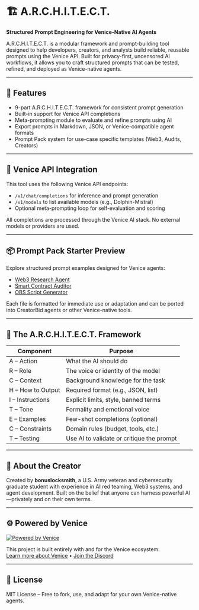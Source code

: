 
# 🏗️ A.R.C.H.I.T.E.C.T.

**Structured Prompt Engineering for Venice-Native AI Agents**

A.R.C.H.I.T.E.C.T. is a modular framework and prompt-building tool designed to help developers, creators, and analysts build reliable, reusable prompts using the Venice API. Built for privacy-first, uncensored AI workflows, it allows you to craft structured prompts that can be tested, refined, and deployed as Venice-native agents.

---

## 🚀 Features

- 9-part A.R.C.H.I.T.E.C.T. framework for consistent prompt generation
- Built-in support for Venice API completions
- Meta-prompting module to evaluate and refine prompts using AI
- Export prompts in Markdown, JSON, or Venice-compatible agent formats
- Prompt Pack system for use-case specific templates (Web3, Audits, Creators)

---

## 🔌 Venice API Integration

This tool uses the following Venice API endpoints:
- `/v1/chat/completions` for inference and prompt generation
- `/v1/models` to list available models (e.g., Dolphin-Mistral)
- Optional meta-prompting loop for self-evaluation and scoring

All completions are processed through the Venice AI stack. No external models or providers are used.

---

## 📦 Prompt Pack Starter Preview

Explore structured prompt examples designed for Venice agents:

- [Web3 Research Agent](./prompt-packs/Web3_Research_Agent.md)
- [Smart Contract Auditor](./prompt-packs/Smart_Contract_Auditor.md)
- [OBS Script Generator](./prompt-packs/OBS_Script_Generator.md)

Each file is formatted for immediate use or adaptation and can be ported into CreatorBid agents or other Venice-native tools.

---

## 🧠 The A.R.C.H.I.T.E.C.T. Framework

| Component | Purpose |
|-----------|---------|
| A – Action | What the AI should do |
| R – Role | The voice or identity of the model |
| C – Context | Background knowledge for the task |
| H – How to Output | Required format (e.g., JSON, list) |
| I – Instructions | Explicit limits, style, banned terms |
| T – Tone | Formality and emotional voice |
| E – Examples | Few-shot completions (optional) |
| C – Constraints | Domain rules (budget, tools, etc.) |
| T – Testing | Use AI to validate or critique the prompt |

---

## 👷 About the Creator

Created by **bonuslocksmith**, a U.S. Army veteran and cybersecurity graduate student with experience in AI red teaming, Web3 systems, and agent development. Built on the belief that anyone can harness powerful AI—privately and on their own terms.

---

## ⚙️ Powered by Venice

[![Powered by Venice](https://venice.ai/static/media/logo-dark.293c09d6812f4174c7bb.png)](https://venice.ai)

This project is built entirely with and for the Venice ecosystem.  
[Learn more about Venice](https://venice.ai) • [Join the Discord](https://discord.gg/venice)

---

## 📄 License

MIT License – Free to fork, use, and adapt for your own Venice-native agents.
